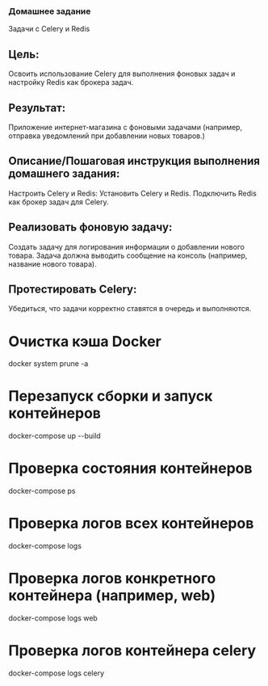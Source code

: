 ### Домашнее задание
Задачи с Celery и Redis

## Цель:
Освоить использование Celery для выполнения фоновых задач и настройку Redis как брокера задач.
## Результат:
Приложение интернет-магазина с фоновыми задачами (например, отправка уведомлений при добавлении новых товаров.)


## Описание/Пошаговая инструкция выполнения домашнего задания:
Настроить Celery и Redis:
Установить Celery и Redis.
Подключить Redis как брокер задач для Celery.
## Реализовать фоновую задачу:
Создать задачу для логирования информации о добавлении нового товара.
Задача должна выводить сообщение на консоль (например, название нового товара).
## Протестировать Celery:
Убедиться, что задачи корректно ставятся в очередь и выполняются.



# Очистка кэша Docker
docker system prune -a

# Перезапуск сборки и запуск контейнеров
docker-compose up --build

# Проверка состояния контейнеров
docker-compose ps

# Проверка логов всех контейнеров
docker-compose logs

# Проверка логов конкретного контейнера (например, web)
docker-compose logs web

# Проверка логов контейнера celery
docker-compose logs celery
